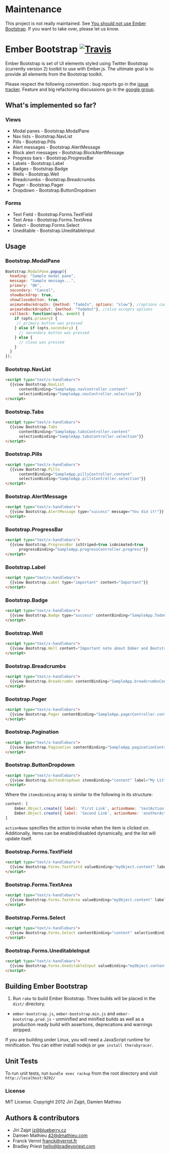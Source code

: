 # Maintenance

This project is not really maintained. See [You should not use Ember Bootstrap](http://dmathieu.com/articles/general/you-should-not-use-ember-bootstrap/).
If you want to take over, please let us know.

# Ember Bootstrap [![Travis](https://secure.travis-ci.org/emberjs-addons/ember-bootstrap.png?branch=master)](http://travis-ci.org/emberjs-addons/ember-bootstrap)

Ember Bootstrap is set of UI elements styled using Twitter Bootstrap (currently version 2) toolkit to use with Ember.js.
The ultimate goal is to provide all elements from the Bootstrap toolkit.

Please respect the following convention : bug reports go in the [issue tracker](https://github.com/emberjs-addons/ember-bootstrap/issues?state=open).
Feature and big refactoring discussions go in the [google group](https://groups.google.com/forum/#!forum/ember-bootstrap).

## What's implemented so far?

### Views
* Modal panes          - Bootstrap.ModalPane
* Nav lists            - Bootstrap.NavList
* Pills                - Bootstrap.Pills
* Alert messages       - Bootstrap.AlertMessage
* Block alert messages - Bootstrap.BlockAlertMessage
* Progress bars        - Bootstrap.ProgressBar
* Labels               - Bootstrap.Label
* Badges               - Bootstrap.Badge
* Wells                - Bootstrap.Well
* Breadcrumbs          - Bootstrap.Breadcrumbs
* Pager                - Bootstrap.Pager
* Dropdown             - Bootstrap.ButtonDropdown

### Forms
* Text Field - Bootstrap.Forms.TextField
* Text Area  - Bootstrap.Forms.TextArea
* Select     - Bootstrap.Forms.Select
* Uneditable - Bootstrap.UneditableInput


## Usage

### Bootstrap.ModalPane

```javascript
Bootstrap.ModalPane.popup({
  heading: "Sample modal pane",
  message: "Sample message...",
  primary: "OK",
  secondary: "Cancel",
  showBackdrop: true,
  showCloseButton: true,
  animateBackdropIn: {method: "fadeIn", options: "slow"}, //options can also be an object -> {duration: 1000, done: function(){console.log("done")}
  animateBackdropOut: {method: "fadeOut"}, //also accepts options
  callback: function(opts, event) {
    if (opts.primary) {
     // primary button was pressed
    } else if (opts.secondary) {
      // secondary button was pressed
    } else {
      // close was pressed
    }
  }
});
```


### Bootstrap.NavList

```html
<script type="text/x-handlebars">
  {{view Bootstrap.NavList
      contentBinding="SampleApp.navController.content"
      selectionBinding="SampleApp.navController.selection"}}
</script>
```


### Bootstrap.Tabs

```html
<script type="text/x-handlebars">
  {{view Bootstrap.Tabs
      contentBinding="SampleApp.tabsController.content"
      selectionBinding="SampleApp.tabsController.selection"}}
</script>
```


### Bootstrap.Pills

```html
<script type="text/x-handlebars">
  {{view Bootstrap.Pills
      contentBinding="SampleApp.pillsController.content"
      selectionBinding="SampleApp.pillsController.selection"}}
</script>
```


### Bootstrap.AlertMessage

```html
<script type="text/x-handlebars">
  {{view Bootstrap.AlertMessage type="success" message="You did it!"}}
</script>
```


### Bootstrap.ProgressBar

```html
<script type="text/x-handlebars">
  {{view Bootstrap.ProgressBar isStriped=true isAnimated=true 
      progressBinding="SampleApp.progressController.progress"}}
</script>
```


### Bootstrap.Label

```html
<script type="text/x-handlebars">
  {{view Bootstrap.Label type="important" content="Important"}}
</script>
```


### Bootstrap.Badge

```html
<script type="text/x-handlebars">
  {{view Bootstrap.Badge type="success" contentBinding="SampleApp.TodoController.completed"}}
</script>
```


### Bootstrap.Well

```html
<script type="text/x-handlebars">
  {{view Bootstrap.Well content="Important note about Ember and Bootstrap" }}
</script>
```


### Bootstrap.Breadcrumbs

```html
<script type="text/x-handlebars">
  {{view Bootstrap.Breadcrumbs contentBinding="SampleApp.breadcrumbsController.content" }}
</script>
```


### Bootstrap.Pager

```html
<script type="text/x-handlebars">
  {{view Bootstrap.Pager contentBinding="SampleApp.pagerController.content" }}
</script>
```


### Bootstrap.Pagination

```html
<script type="text/x-handlebars">
  {{view Bootstrap.Pagination contentBinding="SampleApp.paginationController.content" selectionBinding="SampleApp.paginationController.selection" }}
</script>
```

### Bootstrap.ButtonDropdown
```html
<script type="text/x-handlebars">
  {{view Bootstrap.ButtonDropdown itemsBinding="content" label="My Little Label"}}
</script>
```

Where the `itemsBinding` array is similar to the following in its structure:

```javascript
content: [
    Ember.Object.create({ label: 'First Link', actionName: 'testAction', disabled: false }),
    Ember.Object.create({ label: 'Second Link', actionName: 'anotherAction', disabled: true })
]
```

`actionName` specifies the action to invoke when the item is clicked on. Additionally, items can be enabled/disabled dynamically, and the list will update itself.

### Bootstrap.Forms.TextField
```html
<script type="text/x-handlebars">
  {{view Bootstrap.Forms.TextField valueBinding="myObject.content" label="content" help="This is an optional help message"}}
</script>
```


### Bootstrap.Forms.TextArea
```html
<script type="text/x-handlebars">
  {{view Bootstrap.Forms.TextArea valueBinding="myObject.content" label="content"}}
</script>
```

### Bootstrap.Forms.Select
```html
<script type="text/x-handlebars">
  {{view Bootstrap.Forms.Select contentBinding="content" selectionBinding="selected" label="content" optionLabelPath="content.name" optionValuePath="content.internalName"}}
</script>
```

### Bootstrap.Forms.UneditableInput

```html
<script type="text/x-handlebars">
  {{view Bootstrap.Forms.UneditableInput valueBinding="myObject.content" label="content"}}
</script>
```

## Building Ember Bootstrap

1. Run `rake` to build Ember Bootstrap. Three builds will be placed in the `dist/` directory.
 *  `ember-bootstrap.js`, `ember-bootstrap.min.js` and `ember-bootstrap.prod.js` - unminified and minified builds as well as a production ready build with assertions, deprecations and warnings stripped.

If you are building under Linux, you will need a JavaScript runtime for minification.
You can either install nodejs or `gem install therubyracer`.

## Unit Tests

To run unit tests, run `bundle exec rackup` from the root directory and visit `http://localhost:9292/`

### License

MIT License. Copyright 2012 Jiri Zajpt, Damien Mathieu


## Authors & contributors

* Jiri Zajpt <jz@blueberry.cz>
* Damien Mathieu <42@dmathieu.com>
* Franck Verrot <franck@verrot.fr>
* Bradley Priest <hello@bradleypriest.com>
